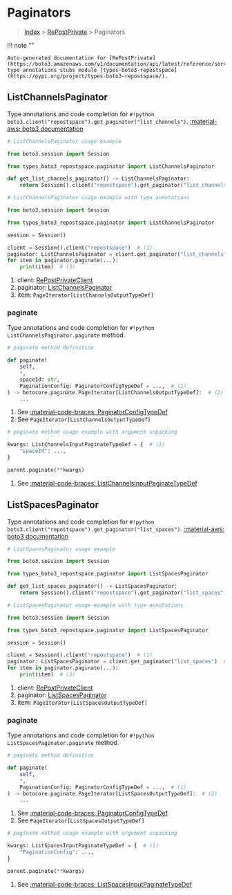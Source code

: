 # Paginators

> [Index](../README.md) > [RePostPrivate](./README.md) > Paginators

!!! note ""

    Auto-generated documentation for [RePostPrivate](https://boto3.amazonaws.com/v1/documentation/api/latest/reference/services/repostspace.html#repostprivate)
    type annotations stubs module [types-boto3-repostspace](https://pypi.org/project/types-boto3-repostspace/).

## ListChannelsPaginator

Type annotations and code completion for `#!python boto3.client("repostspace").get_paginator("list_channels")`.
[:material-aws: boto3 documentation](https://boto3.amazonaws.com/v1/documentation/api/latest/reference/services/repostspace/paginator/ListChannels.html#RePostPrivate.Paginator.ListChannels)

```python
# ListChannelsPaginator usage example

from boto3.session import Session

from types_boto3_repostspace.paginator import ListChannelsPaginator

def get_list_channels_paginator() -> ListChannelsPaginator:
    return Session().client("repostspace").get_paginator("list_channels")
```

```python
# ListChannelsPaginator usage example with type annotations

from boto3.session import Session

from types_boto3_repostspace.paginator import ListChannelsPaginator

session = Session()

client = Session().client("repostspace")  # (1)
paginator: ListChannelsPaginator = client.get_paginator("list_channels")  # (2)
for item in paginator.paginate(...):
    print(item)  # (3)
```

1. client: [RePostPrivateClient](./client.md)
2. paginator: [ListChannelsPaginator](./paginators.md#listchannelspaginator)
3. item: `PageIterator[ListChannelsOutputTypeDef]`


### paginate

Type annotations and code completion for `#!python ListChannelsPaginator.paginate` method.

```python
# paginate method definition

def paginate(
    self,
    *,
    spaceId: str,
    PaginationConfig: PaginatorConfigTypeDef = ...,  # (1)
) -> botocore.paginate.PageIterator[ListChannelsOutputTypeDef]:  # (2)
    ...
```

1. See [:material-code-braces: PaginatorConfigTypeDef](./type_defs.md#paginatorconfigtypedef)
2. See `PageIterator[ListChannelsOutputTypeDef]`


```python
# paginate method usage example with argument unpacking

kwargs: ListChannelsInputPaginateTypeDef = {  # (1)
    "spaceId": ...,
}

parent.paginate(**kwargs)
```

1. See [:material-code-braces: ListChannelsInputPaginateTypeDef](./type_defs.md#listchannelsinputpaginatetypedef)
## ListSpacesPaginator

Type annotations and code completion for `#!python boto3.client("repostspace").get_paginator("list_spaces")`.
[:material-aws: boto3 documentation](https://boto3.amazonaws.com/v1/documentation/api/latest/reference/services/repostspace/paginator/ListSpaces.html#RePostPrivate.Paginator.ListSpaces)

```python
# ListSpacesPaginator usage example

from boto3.session import Session

from types_boto3_repostspace.paginator import ListSpacesPaginator

def get_list_spaces_paginator() -> ListSpacesPaginator:
    return Session().client("repostspace").get_paginator("list_spaces")
```

```python
# ListSpacesPaginator usage example with type annotations

from boto3.session import Session

from types_boto3_repostspace.paginator import ListSpacesPaginator

session = Session()

client = Session().client("repostspace")  # (1)
paginator: ListSpacesPaginator = client.get_paginator("list_spaces")  # (2)
for item in paginator.paginate(...):
    print(item)  # (3)
```

1. client: [RePostPrivateClient](./client.md)
2. paginator: [ListSpacesPaginator](./paginators.md#listspacespaginator)
3. item: `PageIterator[ListSpacesOutputTypeDef]`


### paginate

Type annotations and code completion for `#!python ListSpacesPaginator.paginate` method.

```python
# paginate method definition

def paginate(
    self,
    *,
    PaginationConfig: PaginatorConfigTypeDef = ...,  # (1)
) -> botocore.paginate.PageIterator[ListSpacesOutputTypeDef]:  # (2)
    ...
```

1. See [:material-code-braces: PaginatorConfigTypeDef](./type_defs.md#paginatorconfigtypedef)
2. See `PageIterator[ListSpacesOutputTypeDef]`


```python
# paginate method usage example with argument unpacking

kwargs: ListSpacesInputPaginateTypeDef = {  # (1)
    "PaginationConfig": ...,
}

parent.paginate(**kwargs)
```

1. See [:material-code-braces: ListSpacesInputPaginateTypeDef](./type_defs.md#listspacesinputpaginatetypedef)
